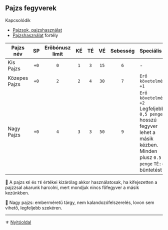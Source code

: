 ## Pajzs fegyverek

Kapcsolódik
- [Pajzsok, pajzshasználat](064_02_09_pajzsok_pajzshasznalat.md)
- [Pajzshasználat](fortelyok.harci/pajzshasznalat.md) fortély

<!-- tag: md_table_pajzs_start -->

| Pajzs név     |  SP  | Erőbónusz limit | KÉ  | TÉ  |  VÉ  | Sebesség | Speciális                                                                                                                           |
| ------------- | :--: | :-------------: | :-: | :-: | :--: | :------: | :---------------------------------------------------------------------------------------------------------------------------------- |
| Kis Pajzs     | `+0` |       `0`       | `1` | `3` | `15` |   `6`    | -                                                                                                                                   |
| Közepes Pajzs | `+0` |       `2`       | `2` | `4` | `30` |   `7`    | `Erő követelmény: +1`                                                                                                               |
| Nagy Pajzs    | `+0` |       `4`       | `3` | `3` | `50` |   `9`    | `Erő követelmény: +2`<br>Legfeljebb `0,5 penge` hosszú fegyver lehet a másik kézben. Minden plusz `0.5 penge` `TÉ:-10` büntetést ad |
<!-- tag: md_table_pajzs_end -->

🔆 A pajzs `KÉ` és `TÉ` értékei kizárólag akkor használatosak, ha kifejezetten a pajzzsal akarunk harcolni, mert mondjuk nincs főfegyver a másik kezünkben.

🔆 Nagy pajzs: emberméretű tárgy, nem kalandozófelszerelés, lovon sem vihető, legfeljebb szekéren.

---

⚜️ [Nyitóoldal](start.md#6-harcrendszer-%EF%B8%8F)

